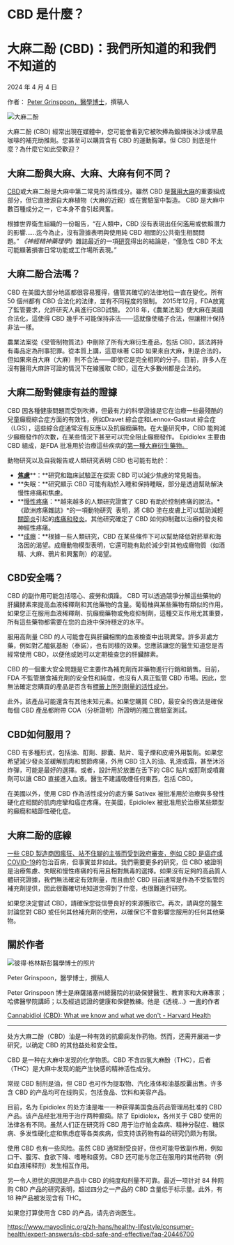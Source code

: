 CBD 是什麼？
===========

# 大麻二酚 (CBD)：我們所知道的和我們不知道的

2024 年 4 月 4 日

作者： [Peter Grinspoon，醫學博士](https://www.health.harvard.edu/authors/peter-grinspoon-md)，撰稿人

![大麻二酚](http://content.health.harvard.edu/wp-content/uploads/2024/04/729621b6-d52d-4ed8-a067-becd06c2ed63.jpg)

大麻二酚 (CBD) 經常出現在媒體中，您可能會看到它被吹捧為鍛煉後冰沙或早晨咖啡的補充助推劑。您甚至可以購買含有 CBD 的運動胸罩。但 CBD 到底是什麼？為什麼它如此受歡迎？

## 大麻二酚與大麻、大麻、大麻有何不同？

[CBD](https://www.health.harvard.edu/staying-healthy/cbd-products-are-everywhere-but-do-they-work)或大麻二酚是大麻中第二常見的活性成分。雖然 CBD 是[醫用大麻](https://www.health.harvard.edu/blog/medical-marijuana-2018011513085)的重要組成部分，但它直接源自大麻植物（大麻的近親）或在實驗室中製造。 CBD 是大麻中數百種成分之一，它本身不會引起興奮。

根據世界衛生組織的一份報告，“在人類中，CBD 沒有表現出任何濫用或依賴潛力的影響……迄今為止，沒有證據表明與使用純 CBD 相關的公共衛生相關問題。” *《神經精神藥理學*》雜誌最近的一項[研究](https://www.nature.com/articles/s41386-024-01847-w)得出的結論是，“僅急性 CBD 不太可能顯著損害日常功能或工作場所表現。”

## 大麻二酚合法嗎？

CBD 在美國大部分地區都很容易獲得，儘管其確切的法律地位一直在變化。所有 50 個州都有 CBD 合法化的法律，並有不同程度的限制。 2015年12月，FDA放寬了監管要求，允許研究人員進行CBD試驗。 2018 年，《農業法案》使大麻在美國合法化，這使得 CBD 幾乎不可能保持非法——這就像使橘子合法，但讓橙汁保持非法一樣。

農業法案從《受管制物質法》中刪除了所有大麻衍生產品，包括 CBD，該法將持有毒品定為刑事犯罪。從本質上講，這意味著 CBD 如果來自大麻，則是合法的，但如果來自大麻（大麻）則不合法——即使它是完全相同的分子。目前，許多人在沒有醫用大麻許可證的情況下在線獲取 CBD，這在大多數州都是合法的。

## 大麻二酚對健康有益的證據

CBD 因各種健康問題而受到吹捧，但最有力的科學證據是它在治療一些最殘酷的兒童癲癇綜合症方面的有效性，例如Dravet 綜合症和Lennox-Gastaut 綜合症（LGS），這些綜合症通常沒有反應以及抗癲癇藥物。在大量研究中，CBD 能夠減少癲癇發作的次數，在某些情況下甚至可以完全阻止癲癇發作。 Epidiolex 主要由 CBD 組成，是FDA 批准用於治療這些疾病的[第一種大麻衍生藥物。](https://www.fda.gov/news-events/press-announcements/fda-approves-first-drug-comprised-active-ingredient-derived-marijuana-treat-rare-severe-forms)

動物研究以及自我報告或人類研究表明 CBD 也可能有助於：

- [**焦慮**](https://www.health.harvard.edu/mind-and-mood/pain-anxiety-and-depression)**：**研究和臨床試驗正在探索 CBD 可以減少焦慮的常見報告。
- **失眠：**研究顯示 CBD 可能有助於入睡和保持睡眠，部分是透過幫助解決慢性疼痛和焦慮。
- **[慢性疼痛](https://www.health.harvard.edu/blog/cbd-for-chronic-pain-the-science-doesnt-match-the-marketing-2020092321003)：**越來越多的人類研究證實了 CBD 有助於控制疼痛的說法。*《歐洲疼痛雜誌》*的一項動物研究  表明，將 CBD 塗在皮膚上可以幫助減輕[關節炎](https://www.health.harvard.edu/staying-healthy/exercise-rx-for-overcoming-osteoarthritis)引起的[疼痛和發炎](https://www.health.harvard.edu/diseases-and-conditions/simple-tips-to-fight-inflammation)。其他研究確定了 CBD 如何抑制難以治療的發炎和神經性疼痛。[](https://www.health.harvard.edu/staying-healthy/exercise-rx-for-overcoming-osteoarthritis)
- **[成癮](https://www.health.harvard.edu/diseases-and-conditions/five-action-steps-for-quitting-an-addiction)：**根據一些人類研究，CBD 在某些條件下可以幫助降低對菸草和海洛因的渴望。成癮動物模型表明，它還可能有助於減少對其他成癮物質（如酒精、大麻、鴉片和興奮劑）的渴望。

## CBD安全嗎？

CBD 的副作用可能包括噁心、疲勞和煩躁。 CBD 可以透過競爭分解這些藥物的肝臟酵素來提高血液稀釋劑和其他藥物的含量。葡萄柚與某些藥物有類似的作用。如果您正在服用血液稀釋劑、抗癲癇藥物或免疫抑制劑，這種交互作用尤其重要，所有這些藥物都需要在您的血液中保持穩定的水平。

服用高劑量 CBD 的人可能會在與肝臟相關的血液檢查中出現異常。許多非處方藥，例如對乙醯氨基酚（泰諾），也有同樣的效果。您應該讓您的醫生知道您是否經常使用 CBD，以便他或她可以定期檢查您的肝臟酵素。

CBD 的一個重大安全問題是它主要作為補充劑而非藥物進行行銷和銷售。目前，FDA 不監管膳食補充劑的安全性和純度，也沒有人真正監管 CBD 市場。因此，您無法確定您購買的產品是否含有[標籤上所列劑量的活性成分](https://www.health.harvard.edu/blog/why-are-women-using-cbd-products-and-do-they-work-2019111818317)。

此外，該產品可能還含有其他未知元素。如果您購買 CBD，最安全的做法是確保每個 CBD 產品都附帶 COA（分析證明）所證明的獨立實驗室測試。

## CBD如何服用？

CBD 有多種形式，包括油、酊劑、膠囊、貼片、電子煙和皮膚外用製劑。如果您希望減少發炎並緩解肌肉和關節疼痛，外用 CBD 注入的油、乳液或霜，甚至沐浴炸彈，可能是最好的選擇。或者，設計用於放置在舌下的 CBC 貼片或酊劑或噴霧劑可以讓 CBD 直接進入血液。醫生不建議吸煙任何東西，包括 CBD。

在美國以外，使用 CBD 作為活性成分的處方藥 Sativex 被批准用於治療與多發性硬化症相關的肌肉痙攣和癌症疼痛。在美國，Epidiolex 被批准用於治療某些類型的癲癇和結節性硬化症。

## 大麻二酚的底線

[一些 CBD 製造商因瘋狂、站不住腳的主張而受到政府審查，例如 CBD 是癌症或COVID-19](https://www.health.harvard.edu/diseases-and-conditions/coronavirus-resource-center)的包治百病，但事實並非如此。我們需要更多的研究，但 CBD 被證明是治療焦慮、失眠和慢性疼痛的有用且相對無毒的選擇。如果沒有足夠的高品質人體研究證據，我們無法確定有效劑量，而且由於 CBD 目前通常是作為不受監管的補充劑提供，因此很難確切地知道您得到了什麼，也很難進行研究。

如果您決定嘗試 CBD，請確保您從信譽良好的來源獲取它。再次，請與您的醫生討論您對 CBD 或任何其他補充劑的使用，以確保它不會影響您服用的任何其他藥物。

## 關於作者

![彼得·格林斯彭醫學博士的照片](https://d2icykjy7h7x7e.cloudfront.net/authors/1q6WikFoAH1HVGSh5cCunajbHR4ryJxTdnP0gr2Y.jpg)

Peter Grinspoon，醫學博士，撰稿人

Peter Grinspoon 博士是麻薩諸塞州總醫院的初級保健醫生、教育家和大麻專家；哈佛醫學院講師；以及經過認證的健康和保健教練。他是《透視…》一[書](https://www.health.harvard.edu/authors/peter-grinspoon-md)的作者

[Cannabidiol (CBD): What we know and what we don't - Harvard Health](https://www.health.harvard.edu/blog/cannabidiol-cbd-what-we-know-and-what-we-dont-2018082414476)

----------------------------------------------------------

处方大麻二酚（CBD）油是一种有效的抗癫痫发作药物。然而，还需开展进一步研究，以确定 CBD 的其他益处和安全性。

CBD 是一种在大麻中发现的化学物质。CBD 不含四氢大麻酚（THC），后者（THC）是大麻中发现的能产生快感的精神活性成分。

常规 CBD 制剂是油，但 CBD 也可作为提取物、汽化液体和油基胶囊出售。许多含 CBD 的产品均可在线购买，包括食品、饮料和美容产品。

目前，名为 Epidiolex 的处方油是唯一一种获得美国食品药品管理局批准的 CBD 产品。该产品经批准用于治疗两种癫痫。除了 Epidiolex，各州关于 CBD 使用的法律各有不同。虽然人们正在研究将 CBD 用于治疗帕金森病、精神分裂症、糖尿病、多发性硬化症和焦虑症等各类疾病，但支持该药物有益的研究仍颇为有限。

使用 CBD 也有一些风险。虽然 CBD 通常耐受良好，但也可能导致副作用，例如口干、腹泻、食欲下降、嗜睡和疲劳。CBD 还可能与您正在服用的其他药物（例如血液稀释剂）发生相互作用。

另一令人担忧的原因是产品中 CBD 的纯度和剂量不可靠。最近一项针对 84 种网购 CBD 产品的研究表明，超过四分之一产品的 CBD 含量低于标示量。此外，有 18 种产品被发现含有 THC。

如果您打算使用含 CBD 的产品，请先咨询医生。

https://www.mayoclinic.org/zh-hans/healthy-lifestyle/consumer-health/expert-answers/is-cbd-safe-and-effective/faq-20446700
